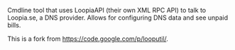 Cmdline tool that uses LoopiaAPI (their own XML RPC API) to talk to Loopia.se, a DNS provider. Allows for configuring DNS data and see unpaid bills.

This is a fork from https://code.google.com/p/looputil/.
